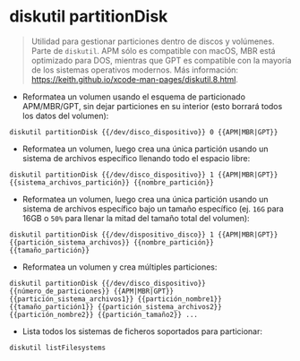 # diskutil partitionDisk

> Utilidad para gestionar particiones dentro de discos y volúmenes.
> Parte de `diskutil`.
> APM sólo es compatible con macOS, MBR está optimizado para DOS, mientras que GPT es compatible con la mayoría de los sistemas operativos modernos.
> Más información: <https://keith.github.io/xcode-man-pages/diskutil.8.html>.

- Reformatea un volumen usando el esquema de particionado APM/MBR/GPT, sin dejar particiones en su interior (esto borrará todos los datos del volumen):

`diskutil partitionDisk {{/dev/disco_dispositivo}} 0 {{APM|MBR|GPT}}`

- Reformatea un volumen, luego crea una única partición usando un sistema de archivos específico llenando todo el espacio libre:

`diskutil partitionDisk {{/dev/disco_dispositivo}} 1 {{APM|MBR|GPT}} {{sistema_archivos_partición}} {{nombre_partición}}`

- Reformatea un volumen, luego crea una única partición usando un sistema de archivos específico bajo un tamaño específico (ej. `16G` para 16GB o `50%` para llenar la mitad del tamaño total del volumen):

`diskutil partitionDisk {{/dev/dispositivo_disco}} 1 {{APM|MBR|GPT}} {{partición_sistema_archivos}} {{nombre_partición}} {{tamaño_partición}}`

- Reformatea un volumen y crea múltiples particiones:

`diskutil partitionDisk {{/dev/disco_dispositivo}} {{número_de_particiones}} {{APM|MBR|GPT}} {{partición_sistema_archivos1}} {{partición_nombre1}} {{tamaño_partición1}} {{partición_sistema_archivos2}} {{partición_nombre2}} {{partición_tamaño2}} ...`

- Lista todos los sistemas de ficheros soportados para particionar:

`diskutil listFilesystems`
